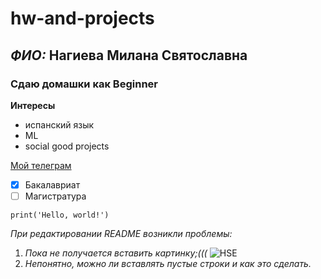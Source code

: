 # hw-and-projects
## _ФИО:_ Нагиева Милана Святославна
### Сдаю домашки как Beginner

**Интересы**
- испанский язык
- ML
- social good projects


[Мой телеграм](https://t.me/imyourmilla)

- [x] Бакалавриат
- [ ] Магистратура

`print('Hello, world!')`

_При редактировании README возникли проблемы:_
1. _Пока не получается вставить картинку;(((_
![HSE]([https://github.githubassets.com/images/modules/logos_page/GitHub-Mark.png](https://upload.wikimedia.org/wikipedia/ru/8/81/%D0%9B%D0%BE%D0%B3%D0%BE%D1%82%D0%B8%D0%BF_%D0%9D%D0%98%D0%A3_%D0%92%D0%A8%D0%AD.svg))
2. _Непонятно, можно ли вставлять пустые строки и как это сделать._
